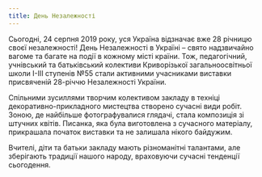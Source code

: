 ```yaml
---
title: День Незалежності
---
```


Сьогодні, 24 серпня 2019 року, уся Україна відзначає вже 28 річницю своєї незалежності! День Незалежності в Україні – свято надзвичайно вагоме та багате на події в кожному місті країни. Тож, педагогічний, учнівський та батьківський колективи Криворізької загальноосвітньої школи І-ІІІ ступенів №55 стали активними учасниками виставки присвяченій 28-річчю Незалежності України.

Спільними зусиллями творчим колективом закладу в техніці декоративно-прикладного мистецтва створено сучасні види робіт. Зоною, де найбільше фотографувалися глядачі, стала композиція зі штучних квітів. Писанка, яка була виготовлена з сучасного матеріалу, прикрашала початок виставки та не залишала нікого байдужим.

Вчителі, діти та батьки закладу мають різноманітні талантами, але зберігають традиції нашого народу, враховуючи сучасні тенденції сьогодення.

<slideshow></slideshow>
